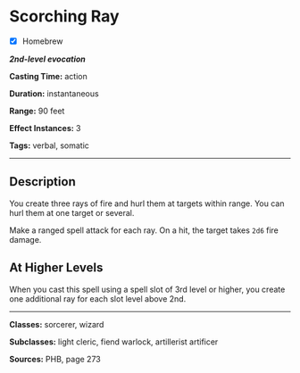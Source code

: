 # Scorching Ray

- [x] Homebrew

***2nd-level evocation***

**Casting Time:** action

**Duration:** instantaneous

**Range:** 90 feet

**Effect Instances:** 3

**Tags:** verbal, somatic

---

## Description
You create three rays of fire and hurl them at targets within range.
You can hurl them at one target or several.

Make a ranged spell attack for each ray.
On a hit, the target takes `2d6` fire damage.

## At Higher Levels
When you cast this spell using a spell slot of 3rd level or higher, you create one additional ray for each slot level above 2nd.

---

**Classes:** sorcerer, wizard

**Subclasses:** light cleric, fiend warlock, artillerist artificer

**Sources:** PHB, page 273

